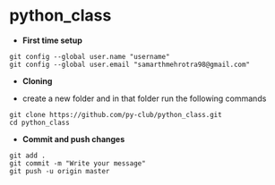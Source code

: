# python_class

* **First time setup**
```
git config --global user.name "username"
git config --global user.email "samarthmehrotra98@gmail.com"
```
*	**Cloning** 

* create a new folder and in that folder run the following commands

```
git clone https://github.com/py-club/python_class.git
cd python_class
```
* **Commit and push changes**
```
git add .
git commit -m "Write your message"
git push -u origin master
```
